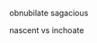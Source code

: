 
<!--
-->

obnubilate
sagacious

nascent vs inchoate

<!-- vim: set autoindent expandtab sw=4 syntax=markdown: -->
